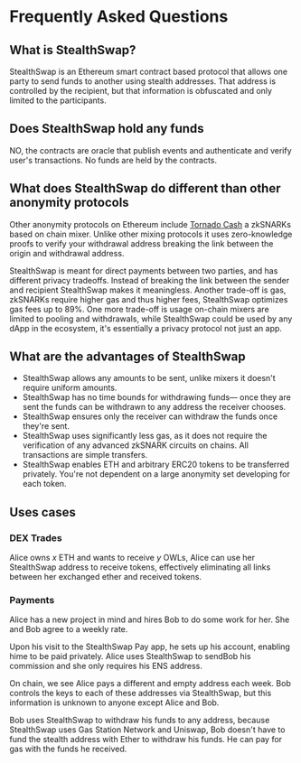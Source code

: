 # Frequently Asked Questions

## What is StealthSwap?

StealthSwap is an Ethereum smart contract based protocol that allows one party to send funds to another using stealth addresses. 
That address is controlled by the recipient, but that information is obfuscated and only limited to the participants.

## Does StealthSwap hold any funds

NO, the contracts are oracle that publish events and authenticate and verify user's transactions.
No funds are held by the contracts.

## What does StealthSwap do different than other anonymity protocols

Other anonymity protocols on Ethereum include [Tornado Cash](https://tornado.cash/)
a zkSNARKs based on chain mixer. Unlike other mixing protocols it uses zero-knowledge
proofs to verify your withdrawal address breaking the link between the origin and withdrawal address.

StealthSwap is meant for direct payments between two parties, and has different privacy tradeoffs.
Instead of breaking the link between the sender and recipient StealthSwap makes it meaningless.
Another trade-off is gas, zkSNARKs require higher gas and thus higher fees, StealthSwap optimizes
gas fees up to 89%.
One more trade-off is usage on-chain mixers are limited to pooling and withdrawals, while
StealthSwap could be used by any dApp in the ecosystem, it's essentially a privacy protocol not just
an app.

## What are the advantages of StealthSwap

* StealthSwap allows any amounts to be sent, unlike mixers it doesn't require uniform amounts.
* StealthSwap has no  time bounds for withdrawing funds— once they are sent the funds can be withdrawn to any address the receiver chooses.
* StealthSwap ensures only the receiver can withdraw the funds once they're sent.
* StealthSwap uses significantly less gas, as it does not require the verification of any advanced zkSNARK circuits on chains. All transactions are simple transfers.
* StealthSwap enables ETH and arbitrary ERC20 tokens to be transferred privately. You're not dependent on a large anonymity set developing for each token.

## Uses cases

### DEX Trades

Alice owns *x* ETH and wants to receive *y* OWLs, Alice can use her StealthSwap address to receive tokens, effectively eliminating
all links between her exchanged ether and received tokens.

### Payments

Alice has a new project in mind and hires Bob to do some work for her. She and Bob agree to a weekly rate.

Upon his visit to the StealthSwap Pay app, he sets up his account, enabling hime to be paid privately. Alice uses StealthSwap to sendBob his commission and she only requires his ENS address.

On chain, we see Alice pays a different and empty address each week. Bob controls the keys to each of these addresses via StealthSwap, but this information is unknown to anyone except Alice and Bob.

Bob uses StealthSwap to withdraw his funds to any address, because StealthSwap uses Gas Station Network and Uniswap, Bob doesn't have to fund the stealth address with Ether to withdraw his funds. He can pay for gas with the funds he received. 
